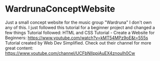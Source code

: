 # WardrunaConceptWebsite
Just a small concept website for the music group "Wardruna"
I don't own any of this. I just followed this tutorial for a beginner project and changed a few things
Tutorial followed: 
  HTML and CSS Tutorial - Create a Website for Beginners: 
  https://www.youtube.com/watch?v=kMT54MPz9oE&t=555s
Tutorial created by Web Dev Simplified. Check out their channel for more great content: 
  https://www.youtube.com/channel/UCFbNIlppjAuEX4znoulh0Cw
  
